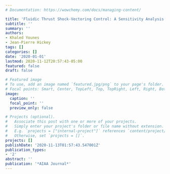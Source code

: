 ```yaml
---
# Documentation: https://wowchemy.com/docs/managing-content/

title: 'Fluidic Thrust Shock-Vectoring Control: A Sensitivity Analysis'
subtitle: ''
summary: ''
authors:
- Khaled Younes
- Jean-Pierre Hickey
tags: []
categories: []
date: '2020-01-01'
lastmod: 2020-11-12T20:57:43-05:00
featured: false
draft: false

# Featured image
# To use, add an image named `featured.jpg/png` to your page's folder.
# Focal points: Smart, Center, TopLeft, Top, TopRight, Left, Right, BottomLeft, Bottom, BottomRight.
image:
  caption: ''
  focal_point: ''
  preview_only: false

# Projects (optional).
#   Associate this post with one or more of your projects.
#   Simply enter your project's folder or file name without extension.
#   E.g. `projects = ["internal-project"]` references `content/project/deep-learning/index.md`.
#   Otherwise, set `projects = []`.
projects: []
publishDate: '2020-11-13T01:57:43.547001Z'
publication_types:
- '2'
abstract: ''
publication: '*AIAA Journal*'
---
```

